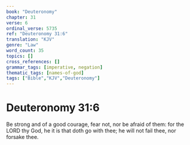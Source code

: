 ```yaml
---
book: "Deuteronomy"
chapter: 31
verse: 6
ordinal_verse: 5735
ref: "Deuteronomy 31:6"
translation: "KJV"
genre: "Law"
word_count: 35
topics: []
cross_references: []
grammar_tags: [imperative, negation]
thematic_tags: [names-of-god]
tags: ["Bible","KJV","Deuteronomy"]
---
```


# Deuteronomy 31:6

Be strong and of a good courage, fear not, nor be afraid of them: for the LORD thy God, he it is that doth go with thee; he will not fail thee, nor forsake thee.
